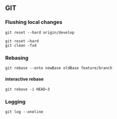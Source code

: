 ## GIT


### Flushing local changes
```
git reset --hard origin/develop
```

```
git reset –hard
git clean -fxd
```



### Rebasing

```
git rebase --onto newBase oldBase feature/branch
```

#### interactive rebase
```
git rebase -i HEAD~3
```

### Logging
```
git log --oneline
```
